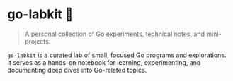 # go-labkit 🔬

> A personal collection of Go experiments, technical notes, and mini-projects.

`go-labkit` is a curated lab of small, focused Go programs and explorations.  
It serves as a hands-on notebook for learning, experimenting, and documenting deep dives into Go-related topics.
